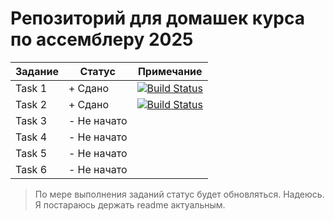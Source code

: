 # Репозиторий для домашек курса по ассемблеру 2025


| Задание | Статус       | Примечание                     |
|---------|--------------|--------------------------------|
| Task 1  | + Сдано    | [![Build Status](https://github.com/Skiftare/AsmFall2025KB/actions/workflows/task1.yml/badge.svg?branch=master)](https://github.com/Skiftare/AsmFall2025KB/actions/workflows/task1.yml) |
| Task 2  | + Сдано | [![Build Status](https://github.com/Skiftare/AsmFall2025KB/actions/workflows/task2.yml/badge.svg?branch=master)](https://github.com/Skiftare/AsmFall2025KB/actions/workflows/task2.yml)                               |
| Task 3  | - Не начато |                                |
| Task 4  | - Не начато |                                |
| Task 5  | - Не начато |                                |
| Task 6  | - Не начато |                                |

> По мере выполнения заданий статус будет обновляться. Надеюсь. Я постараюсь держать readme актуальным.
